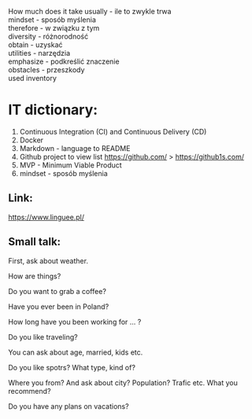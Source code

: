 How much does it take usually - ile to zwykle trwa\
mindset - sposób myślenia \
therefore - w związku z tym \
diversity - różnorodność \
obtain - uzyskać </br>
utilities - narzędzia </br>
emphasize - podkreślić znaczenie</br>
obstacles - przeszkody </br>
used inventory


# IT dictionary:
1. Continuous Integration (CI) and Continuous Delivery (CD)
2. Docker
3. Markdown - language to README
4. Github project to view list https://github.com/ > https://github1s.com/
5. MVP - Minimum Viable Product
6. mindset - sposób myślenia


## Link:
https://www.linguee.pl/

## Small talk:
First, ask about weather.

How are things? 

Do you want to grab a coffee? 

Have you ever been in Poland?


How long have you been working for ... ?

Do you like traveling?

You can ask about age, married, kids etc.

Do you like spotrs? What type, kind of?

Where you from? And ask about city? Population? Trafic etc. 
What you recommend? 

Do you have any plans on vacations? 

